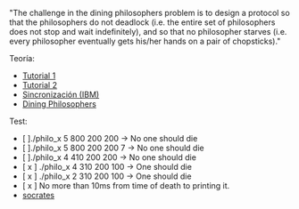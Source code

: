 "The challenge in the dining philosophers problem is to design a protocol so that the philosophers do not deadlock (i.e. the entire set of philosophers does not stop and wait indefinitely), and so that no philosopher starves (i.e. every philosopher eventually gets his/her hands on a pair of chopsticks)."

Teoría:
- [Tutorial 1](https://hpc.llnl.gov/training/tutorials/introduction-parallel-computing-tutorial)
-	[Tutorial 2](https://computing.llnl.gov/tutorials/pthreads/)
- [Sincronización (IBM)](https://www.ibm.com/support/knowledgecenter/ssw_aix_71/generalprogramming/synch_overbmort.html)
- [Dining Philosophers](http://web.eecs.utk.edu/~mbeck/classes/cs560/560/notes/Dphil/lecture.html)

Test:
- [ ]./philo_x 5 800 200 200 -> No one should die
- [ ]./philo_x 5 800 200 200 7 -> No one should die
- [ ]./philo_x 4 410 200 200 -> No one should die
- [ x ] ./philo_x 4 310 200 100 -> One should die
- [ x ] ./philo_x 2 310 200 100 -> One should die
- [ x ] No more than 10ms from time of death to printing it.
- [socrates](https://github.com/nesvoboda/socrates)
